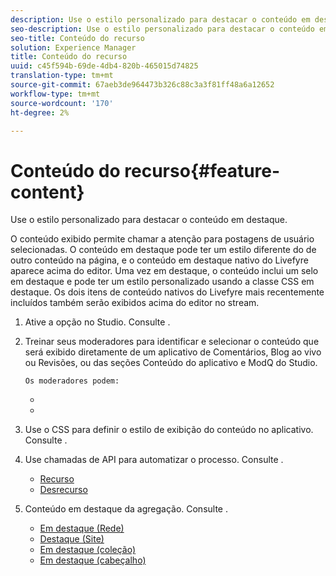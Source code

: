 ```yaml
---
description: Use o estilo personalizado para destacar o conteúdo em destaque.
seo-description: Use o estilo personalizado para destacar o conteúdo em destaque.
seo-title: Conteúdo do recurso
solution: Experience Manager
title: Conteúdo do recurso
uuid: c45f594b-69de-4db4-820b-465015d74825
translation-type: tm+mt
source-git-commit: 67aeb3de964473b326c88c3a3f81ff48a6a12652
workflow-type: tm+mt
source-wordcount: '170'
ht-degree: 2%

---
```



# Conteúdo do recurso{#feature-content}

Use o estilo personalizado para destacar o conteúdo em destaque.

O conteúdo exibido permite chamar a atenção para postagens de usuário selecionadas. O conteúdo em destaque pode ter um estilo diferente do de outro conteúdo na página, e o conteúdo em destaque nativo do Livefyre aparece acima do editor. Uma vez em destaque, o conteúdo inclui um selo em destaque e pode ter um estilo personalizado usando a classe CSS em destaque. Os dois itens de conteúdo nativos do Livefyre mais recentemente incluídos também serão exibidos acima do editor no stream.

1. Ative a opção no Studio. Consulte [](../c-app-customizations/t-enable-featuring-content-in-studio.md#t_enable_featuring_content_in_studio).
1. Treinar seus moderadores para identificar e selecionar o conteúdo que será exibido diretamente de um aplicativo de Comentários, Blog ao vivo ou Revisões, ou das seções Conteúdo do aplicativo e ModQ do Studio.

       Os moderadores podem:
   
   * [](../c-app-customizations/t-select-content-to-feature-from-studio.md#select_content_to_feature_from_studio)
   * [](../c-app-customizations/t-select-content-to-feature.md#t_select_content_to_feature)

1. Use o CSS para definir o estilo de exibição do conteúdo no aplicativo. Consulte [](../c-app-customizations/c-use-css-to-style-featured-content.md#c_use_css_to_style_featured_content).
1. Use chamadas de API para automatizar o processo. Consulte [](../c-app-customizations/c-feature-apis.md#c_feature_apis).

   * [Recurso](#c_feature_apis/section_jpw_nqw_xz)
   * [Desrecurso](#c_feature_apis/section_knh_mqw_xz)

1. Conteúdo em destaque da agregação. Consulte [](../c-app-customizations/c-aggregated-featured-content-using-the-featured-apis.md#c_aggregated_featured_content_using_the_featured_apis).

   * [Em destaque (Rede)](#c_aggregated_featured_content_using_the_featured_apis/section_cgm_1nw_xz)
   * [Destaque (Site)](#c_aggregated_featured_content_using_the_featured_apis/section_lq5_ymw_xz)
   * [Em destaque (coleção)](#c_aggregated_featured_content_using_the_featured_apis/section_kgc_xmw_xz)
   * [Em destaque (cabeçalho)](#c_aggregated_featured_content_using_the_featured_apis/section_n4b_lmw_xz)

